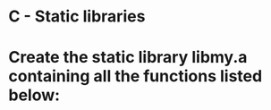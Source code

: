 # C - Static libraries

# Create the static library libmy.a containing all the functions listed below:
